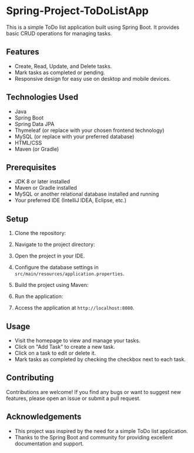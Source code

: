 # Spring-Project-ToDoListApp
This is a simple ToDo list application built using Spring Boot. It provides basic CRUD operations for managing tasks.
## Features

- Create, Read, Update, and Delete tasks.
- Mark tasks as completed or pending.
- Responsive design for easy use on desktop and mobile devices.

## Technologies Used

- Java
- Spring Boot
- Spring Data JPA
- Thymeleaf (or replace with your chosen frontend technology)
- MySQL (or replace with your preferred database)
- HTML/CSS
- Maven (or Gradle)

## Prerequisites

- JDK 8 or later installed
- Maven or Gradle installed
- MySQL or another relational database installed and running
- Your preferred IDE (IntelliJ IDEA, Eclipse, etc.)
## Setup

1. Clone the repository:
      
2. Navigate to the project directory:

3. Open the project in your IDE.

4. Configure the database settings in `src/main/resources/application.properties`.

5. Build the project using Maven:

6. Run the application:

7. Access the application at `http://localhost:8080`.
## Usage

- Visit the homepage to view and manage your tasks.
- Click on "Add Task" to create a new task.
- Click on a task to edit or delete it.
- Mark tasks as completed by checking the checkbox next to each task.
## Contributing

Contributions are welcome! If you find any bugs or want to suggest new features, please open an issue or submit a pull request.

## Acknowledgements

- This project was inspired by the need for a simple ToDo list application.
- Thanks to the Spring Boot and community for providing excellent documentation and support.



